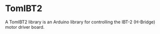 # TomIBT2
A TomIBT2 library is an Arduino library for controlling the IBT-2 (H-Bridge) motor driver board.
